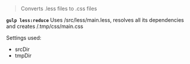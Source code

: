 > Converts .less files to .css files

**`gulp less:reduce`**
Uses /src/less/main.less, resolves all its dependencies and creates /.tmp/css/main.css

Settings used:
* srcDir
* tmpDir
